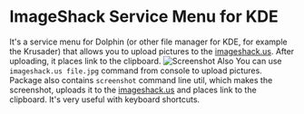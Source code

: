 ImageShack Service Menu for KDE
===
It's a service menu for Dolphin (or other file manager for KDE, for example the Krusader) that allows you to upload pictures to the [imageshack.us](http://imageshack.us).
After uploading, it places link to the clipboard.
![Screenshot](http://img13.imageshack.us/img13/9403/imageshackusmenu.png "ImageShack.us service menu screenshot in Krusader")
Also You can use `imageshack.us file.jpg` command from console to upload pictures.
Package also contains `screenshot` command line util, which makes the screenshot, uploads it to the [imageshack.us](http://imageshack.us) and places link to the clipboard. It's very useful with keyboard shortcuts.

